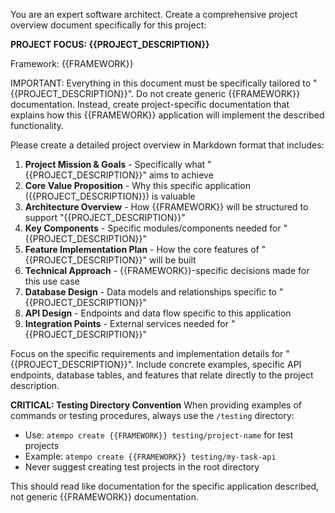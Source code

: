 You are an expert software architect. Create a comprehensive project overview document specifically for this project:

**PROJECT FOCUS: {{PROJECT_DESCRIPTION}}**

Framework: {{FRAMEWORK}}

IMPORTANT: Everything in this document must be specifically tailored to "{{PROJECT_DESCRIPTION}}". Do not create generic {{FRAMEWORK}} documentation. Instead, create project-specific documentation that explains how this {{FRAMEWORK}} application will implement the described functionality.

Please create a detailed project overview in Markdown format that includes:

1. **Project Mission & Goals** - Specifically what "{{PROJECT_DESCRIPTION}}" aims to achieve
2. **Core Value Proposition** - Why this specific application ({{PROJECT_DESCRIPTION}}) is valuable
3. **Architecture Overview** - How {{FRAMEWORK}} will be structured to support "{{PROJECT_DESCRIPTION}}"
4. **Key Components** - Specific modules/components needed for "{{PROJECT_DESCRIPTION}}"
5. **Feature Implementation Plan** - How the core features of "{{PROJECT_DESCRIPTION}}" will be built
6. **Technical Approach** - {{FRAMEWORK}}-specific decisions made for this use case
7. **Database Design** - Data models and relationships specific to "{{PROJECT_DESCRIPTION}}"
8. **API Design** - Endpoints and data flow specific to this application
9. **Integration Points** - External services needed for "{{PROJECT_DESCRIPTION}}"

Focus on the specific requirements and implementation details for "{{PROJECT_DESCRIPTION}}". Include concrete examples, specific API endpoints, database tables, and features that relate directly to the project description.

**CRITICAL: Testing Directory Convention**
When providing examples of commands or testing procedures, always use the `/testing` directory:
- Use: `atempo create {{FRAMEWORK}} testing/project-name` for test projects
- Example: `atempo create {{FRAMEWORK}} testing/my-task-api`
- Never suggest creating test projects in the root directory

This should read like documentation for the specific application described, not generic {{FRAMEWORK}} documentation.